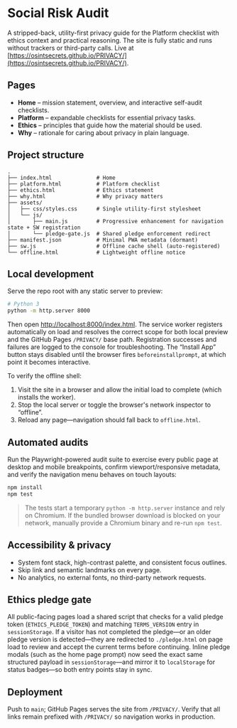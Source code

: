 # Social Risk Audit

A stripped-back, utility-first privacy guide for the Platform checklist with ethics context and practical reasoning. The site is fully static and runs without trackers or third-party calls. Live at [https://osintsecrets.github.io/PRIVACY/](https://osintsecrets.github.io/PRIVACY/).

## Pages

- **Home** – mission statement, overview, and interactive self-audit checklists.
- **Platform** – expandable checklists for essential privacy tasks.
- **Ethics** – principles that guide how the material should be used.
- **Why** – rationale for caring about privacy in plain language.

## Project structure

```
.
├── index.html              # Home
├── platform.html           # Platform checklist
├── ethics.html             # Ethics statement
├── why.html                # Why privacy matters
├── assets/
│   ├── css/styles.css      # Single utility-first stylesheet
│   └── js/
│       ├── main.js         # Progressive enhancement for navigation state + SW registration
│       └── pledge-gate.js  # Shared pledge enforcement redirect
├── manifest.json           # Minimal PWA metadata (dormant)
├── sw.js                   # Offline cache shell (auto-registered)
└── offline.html            # Lightweight offline notice
```

## Local development

Serve the repo root with any static server to preview:

```bash
# Python 3
python -m http.server 8000
```

Then open [http://localhost:8000/index.html](http://localhost:8000/index.html). The service worker registers automatically on load and
resolves the correct scope for both local preview and the GitHub Pages `/PRIVACY/` base path. Registration successes and failures are
logged to the console for troubleshooting. The “Install App” button stays disabled until the browser fires `beforeinstallprompt`, at which
point it becomes interactive.

To verify the offline shell:

1. Visit the site in a browser and allow the initial load to complete (which installs the worker).
2. Stop the local server or toggle the browser's network inspector to “offline”.
3. Reload any page—navigation should fall back to `offline.html`.

## Automated audits

Run the Playwright-powered audit suite to exercise every public page at desktop and mobile breakpoints, confirm viewport/responsive metadata, and verify the navigation menu behaves on touch layouts:

```bash
npm install
npm test
```

> The tests start a temporary `python -m http.server` instance and rely on Chromium. If the bundled browser download is blocked on your network, manually provide a Chromium binary and re-run `npm test`.

## Accessibility & privacy

- System font stack, high-contrast palette, and consistent focus outlines.
- Skip link and semantic landmarks on every page.
- No analytics, no external fonts, no third-party network requests.

## Ethics pledge gate

All public-facing pages load a shared script that checks for a valid pledge token (`ETHICS_PLEDGE_TOKEN`) and matching `TERMS_VERSION` entry in `sessionStorage`. If a visitor has not completed the pledge—or an older pledge version is detected—they are redirected to `./pledge.html` on page load to review and accept the current terms before continuing. Inline pledge modals (such as the home page prompt) now seed the exact same structured payload in `sessionStorage`—and mirror it to `localStorage` for status badges—so both entry points stay in sync.

## Deployment

Push to `main`; GitHub Pages serves the site from `/PRIVACY/`. Verify that all links remain prefixed with `/PRIVACY/` so navigation works in production.
